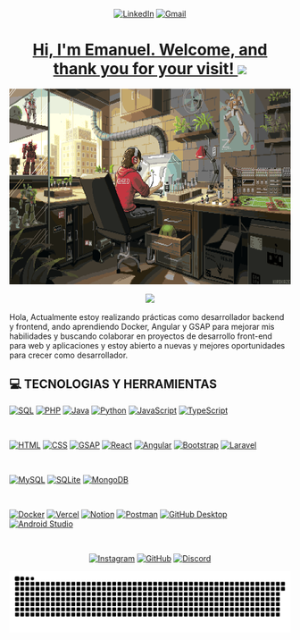 <p align="center">
  <a href="https://www.linkedin.com/in/emanuel-robinson-ordo%C3%B1ez-hancco-797956355/"><img src="https://img.shields.io/badge/linkedin-%230077B5.svg?style=for-the-badge&logo=linkedin&logoColor=white" alt="LinkedIn"></a>
  <a href="mailto:emarobins.oh@gmail.com"><img src="https://img.shields.io/badge/Gmail-D14836?style=for-the-badge&logo=gmail&logoColor=white" alt="Gmail"></a>
</p>

  <a href="#"><h1 align="center"><b>Hi, I'm Emanuel. Welcome, and thank you for your visit! </b><img src="https://media.giphy.com/media/hvRJCLFzcasrR4ia7z/giphy.gif" width="30"></h1>

<p align="center"><img src="kirokaze.gif" alt="Kirokaze GIF" style="width: 650px; height: 350px;"></p> 

<p align="center">
  <a href="#">
    <img src="https://readme-typing-svg.herokuapp.com?font=Fira+Code&duration=2900&pause=1000&color=F7D433&center=true&vCenter=true&width=435&lines=SOFTWARE+DEVELOPER+IN+PROGRESS;BACKEND+EXPERIENCE;FRONTEND+EXPERIENCE;beyond+skills%2C+a+good+human+being."/>
  </a>
</p>

Hola, Actualmente estoy realizando prácticas como desarrollador backend y frontend, ando aprendiendo Docker, Angular y GSAP para mejorar mis habilidades y buscando colaborar en proyectos de desarrollo front-end para web y aplicaciones y estoy abierto a nuevas y mejores oportunidades para crecer como desarrollador.

## 💻 TECNOLOGIAS Y HERRAMIENTAS 
<a href="#"><img alt="SQL" src="https://img.shields.io/badge/SQL-025E8C.svg?style=for-the-badge&logo=database&logoColor=white"></a>
<a href="#"><img alt="PHP" src="https://img.shields.io/badge/PHP-777BB4.svg?style=for-the-badge&logo=php&logoColor=white"></a>
<a href="#"><img alt="Java" src="https://img.shields.io/badge/Java-007396.svg?style=for-the-badge&logo=openjdk&logoColor=white"></a>
<a href="#"><img alt="Python" src="https://img.shields.io/badge/Python-14354C.svg?style=for-the-badge&logo=python&logoColor=white"></a>
<a href="#"><img alt="JavaScript" src="https://img.shields.io/badge/JavaScript-F7DF1E.svg?style=for-the-badge&logo=javascript&logoColor=black"></a>
<a href="#"><img alt="TypeScript" src="https://img.shields.io/badge/TypeScript-007ACC.svg?style=for-the-badge&logo=typescript&logoColor=white"></a>

<br>

<a href="#"><img alt="HTML" src="https://img.shields.io/badge/HTML-E34F26.svg?style=for-the-badge&logo=html5&logoColor=white"></a>
<a href="#"><img alt="CSS" src="https://img.shields.io/badge/CSS-1572B6.svg?style=for-the-badge&logo=css3&logoColor=white"></a>
<a href="#"><img alt="GSAP" src="https://img.shields.io/badge/GSAP-88CE02.svg?style=for-the-badge&logo=greensock&logoColor=white"></a>
<a href="#"><img alt="React" src="https://img.shields.io/badge/React-20232a.svg?style=for-the-badge&logo=react&logoColor=%2361DAFB"></a>
<a href="#"><img alt="Angular" src="https://img.shields.io/badge/Angular-DD0031.svg?style=for-the-badge&logo=angular&logoColor=white"></a>
<a href="#"><img alt="Bootstrap" src="https://img.shields.io/badge/Bootstrap-7952B3.svg?style=for-the-badge&logo=bootstrap&logoColor=white"></a>
<a href="#"><img alt="Laravel" src="https://img.shields.io/badge/Laravel-FF2D20.svg?style=for-the-badge&logo=laravel&logoColor=white"></a>

<br>

<a href="#"><img alt="MySQL" src="https://img.shields.io/badge/MySQL-00f.svg?style=for-the-badge&logo=mysql&logoColor=white"></a>
<a href="#"><img alt="SQLite" src="https://img.shields.io/badge/SQLite-07405e.svg?style=for-the-badge&logo=sqlite&logoColor=white"></a>
<a href="#"><img alt="MongoDB" src="https://img.shields.io/badge/MongoDB-4ea94b.svg?style=for-the-badge&logo=mongodb&logoColor=white"></a>

<br>

<a href="#"><img alt="Docker" src="https://img.shields.io/badge/Docker-2496ED.svg?style=for-the-badge&logo=docker&logoColor=white"></a>
<a href="#"><img alt="Vercel" src="https://img.shields.io/badge/Vercel-000000.svg?style=for-the-badge&logo=vercel&logoColor=white"></a>
<a href="#"><img alt="Notion" src="https://img.shields.io/badge/Notion-010101.svg?style=for-the-badge&logo=notion&logoColor=white"></a>
<a href="#"><img alt="Postman" src="https://img.shields.io/badge/Postman-FF6C37?style=for-the-badge&logo=postman&logoColor=white"></a>
<a href="#"><img alt="GitHub Desktop" src="https://img.shields.io/badge/GitHub%20Desktop-8034A9.svg?style=for-the-badge&logo=github&logoColor=white"></a>
<a href="#"><img alt="Android Studio" src="https://img.shields.io/badge/Android%20Studio-008678.svg?style=for-the-badge&logo=android-studio&logoColor=white"></a>

<br>

<p align="center">
  <a href="https://www.instagram.com/emanuel.oh/"><img src="https://img.shields.io/badge/Instagram-%23E4405F.svg?style=for-the-badge&logo=Instagram&logoColor=white" alt="Instagram"></a>
  <a href="https://github.com/EmanuelRobinson"><img src="https://img.shields.io/badge/github-%23121011.svg?style=for-the-badge&logo=github&logoColor=white" alt="GitHub"></a>
  <a href="https://discord.com/users/emanuel_oh"><img src="https://img.shields.io/badge/Discord-%235865F2.svg?style=for-the-badge&logo=discord&logoColor=white" alt="Discord"></a>
</p>


<p align="center">
  <img src="https://raw.githubusercontent.com/EmanuelRobinson/EmanuelRobinson/output/snake.svg" alt="Snake animation" />
</p>
